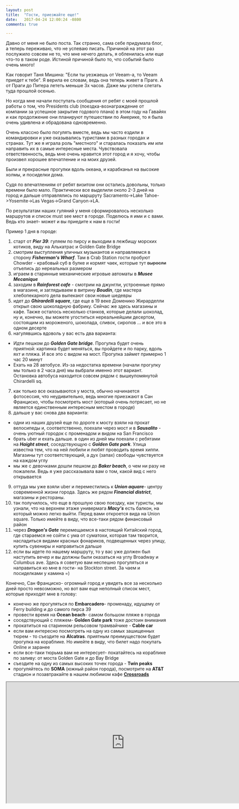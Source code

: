 ```yaml
---
layout: post
title:  "Гости, приезжайте еще!"
date:   2017-04-24 12:00:24 -0800
comments: true

---
```


Давно от меня не было поста. Так странно, сама себе придумала блог, а теперь переживаю, что не успеваю писать. 
Причиной на этот раз послужило совсем не то, что мне нечего делать, я обленилась или еще что-то в таком роде. Истиной причиной было то, что событий было очень много!

<!--separate-->

Как говорит Таня Мишина: "Если ты уезжаешь от Veeam-а, то Veeam приедет к тебе". Я верила ее словам, ведь она теперь живет в Праге. А от Праги до Питера лететь меньше 3х часов. Даже мы успели слетать туда прошлой осенью.

Но когда мне начали поступать сообщения от ребят с моей прошлой работы о том, что Presidents club (поездка-вознаграждение от компании за успешное закрытие годового плана) в этом году на Гавайях и как продолжение они планируют путешествии по Америке, то я была очень удивлена и обрадована одновременно. 

Очень классно было погулять вместе, ведь мы часто ездили в командировки и уже оказывались туристами в разных городах и странах. Тут же я играла роль "местного" и старалась показать им  или направить их в самые интересные места. Чувствовала ответственность, ведь мне очень нравится этот город и я хочу, чтобы произвел хорошее впечатление и на моих друзей. 

Были и прекрасные прогулки вдоль океана, и карабканья на высокие холмы, и посиделки дома. 

Судя по впечатлениям от ребят визитом они остались довольны, только времени было мало. Практически все выделили около 2-3 дней на город и дальше отправлялись по маршруту Sacramento->Lake Tahoe->Yosemite->Las Vegas->Grand Canyon->LA. 


По результатам наших гуляний у меня сформировалось несколько маршрутов и список must see мест в городе. Поделюсь я ими и с вами. Ведь кто знает- может и вы приедите к нам в гости!

Пример 1 дня в городе:
1. старт от **_Pier 39_**: гуляем по пирсу и выходим в лежбищу морских котиков, виду на Алькатрас и Golden Gate Bridge
2. смотрим выступления уличных музыкантов и направляемся в сторону **_Fisherman's Wharf_**. Там в Crab Station гости пробуют Chowder - крабовый суб в булке и кормят чаек, которые тут ~~выросли~~ отъелись до нереальных размером
3. играем в старинные механические игровые автоматы в **_Musee Mecanique_**
4. заходим в **_Rainforest cafe_** - смотрим на джунгли, устроенные прямо в магазине, и заглядываем в витрину **_Boudin_**, где мастера хлебопекарного дела выпекают свои новые шедевры
5. идет до **_Ghirardelli square_**, где еще в 19 веке Доменико Жирарделли открыл свою шоколадную фабрику. Сейчас же здесь магазины и кафе. Также осталось несколько станков, которые делали шоколад, ну и, конечно, вы можете угоститься нереальнейшим десертом, состоящим из мороженого, шоколада, сливок, сиропов ... и все это в одном десерте
6. нагулявшись вдоволь у вас есть два варианта:
  * Идти пешком до **_Golden Gate bridge_**. Прогулка будет очень приятной: картинка будет меняться, вы пройдете и по парку, вдоль яхт и пляжа. И все это с видом на мост. Прогулка займет примерно 1 час 20 минут
  * Ехать на 28 автобусе. Из-за недостатка времени (начали прогулку мы только в 2 часа дня) мы выбрали именно этот вариант. Остановка автобуса находится совсем рядом с вышеупомянутой Chirardelli sq.
7. как только все оказываются у моста, обычно начинается фотосессия, что неудивительно, ведь многие приезжают в Сан Франциско, чтобы посмотреть мост (который очень потрясает, но не является единственным интересным местом в городе)
8. дальше у вас снова два варианта:
  * одни из наших друзей еще по дороге к мосту взяли на прокат велосипеды и, соответственно, поехали через мост и в **_Sausalito_** - очень уютный городок с променадом и видом на  San Francisco
  * брать uber и ехать дальше.  в один из дней мы поехали с ребятами на **_Haight street_**, соседствующую с **_Golden Gate park_**. Улица известна тем, что на ней любили и любят проводить время хиппи. Магазины тут соответствующий, а дух (запах) свободы чувствуется на каждом углу
  * мы же с девочками дошли пешком до **_Baker beach_**, о чем ни разу не пожалели. Ведь я уже рассказывала вам о том, какой вид с него открывается
9. оттуда мы уже взяли uber и переместились к **_Union aquare_**-  центру современной жизни города. Здесь же рядом  **_Financial district_**, магазины и рестораны. 
10. так получилось, что еще в прошлую свою поездку, как туристы, мы узнали, что на верхнем этаже универмага  **_Macy's_** есть балкон, на который можно легко выйти. Перед вами откроется вида на Union square. Только имейте в виду, что все-таки рядом финансовый район
11. через **_Dragon's Gate_** перемещаемся в настоящий Китайский город, где стараемся не сойти с ума от суматохи, которая там творится, насладиться видами красных фонариков, подвещенных через улицу, купить сувениры и направиться дальше
12. если вы идете по нашему маршруту, то у вас уже должен был наступить вечер и вы должны были оказаться на углу Broadway и Columbus ave. Здесь я советую вам неспешно прогуляться и направиться ко мне в гости- на Stockton street. За чаем и посиделками у камина =)

Конечно, Сан Франциско- огромный город и увидеть все за несколько дней просто невозможно, но вот вам еще неполный список мест, которые приходят мне в голову:
  * конечно же прогуляться по **Embarcadero**- променаду, идущему от Ferry building и до самого пирса 39
  * провести время на **Ocean beach**- самом большом пляже в города
  * соседствующий с пляжем- **Golden Gate park** тоже достоин внимания
  * прокатиться на старинном рельсовом трамвайчике - **Cable car**
  * если вам интересно посмотреть на одну из самых зашищенных тюрем - то съездите на **Alcatras**. приятным преимуществом будет прогулка на кораблике. Но имейте в виду, что билет надо покупать Online и заранее
  * если все-таки тюрьма вам не интересует- покатайтесь на кораблике по заливу: от моста Golden Gate и до Bay Bridge
  * съездите на одну из самых высоких точек города - **Twin peaks**
  * прогуляйтесь по **SOMA** (южный район города), посмотрите на **AT&T** стадион и позавтракайте в нашем любимом кафе <a target="_blank" href="https://www.google.com/maps/place/Crossroads+Cafe/@37.7831518,-122.3912285,17z/data=!3m1!4b1!4m5!3m4!1s0x8085807795fba00f:0xa591cf34d8738ba4!8m2!3d37.7831518!4d-122.3890398">**Crossroads**</a> 
  
  <iframe src="https://www.google.com/maps/d/embed?mid=1dgzTXwiiYsns07zyI8LNPyqORUg" width="740" height="380"></iframe>